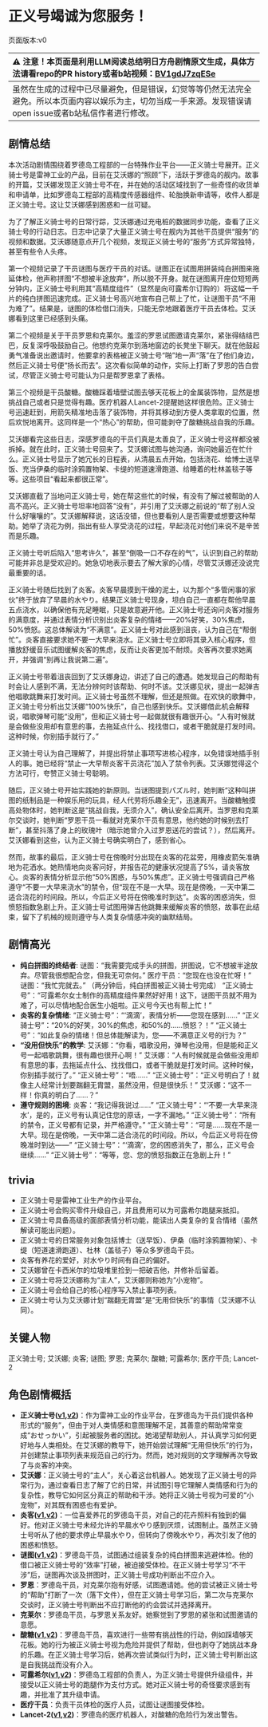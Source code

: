 # 正义号竭诚为您服务！
页面版本:v0
 

| :warning: 注意！本页面是利用LLM阅读总结明日方舟剧情原文生成，具体方法请看repo的PR history或者b站视频：[BV1gdJ7zqESe](https://www.bilibili.com/video/BV1gdJ7zqESe/)         |
|:----------------------------|
| 虽然在生成的过程中已尽量避免，但是错误，幻觉等等仍然无法完全避免。所以本页面内容以娱乐为主，切勿当成一手来源。发现错误请open issue或者b站私信作者进行修改。|



## 剧情总结
本次活动剧情围绕着罗德岛工程部的一台特殊作业平台——正义骑士号展开。正义骑士号是雷神工业的产品，目前在艾沃娜的“照顾”下，活跃于罗德岛的舰内。故事的开篇，艾沃娜发现正义骑士号不在，并在她的活动区域找到了一些奇怪的收货单和申请单，比如罗德岛工程部的高精度传感器组件、轮胎换新申请等，收件人都是正义骑士号。这让艾沃娜感到困惑和一丝可疑。

为了了解正义骑士号的日常行踪，艾沃娜通过充电桩的数据同步功能，查看了正义骑士号的行动日志。日志中记录了大量正义骑士号在舰内为其他干员提供“服务”的视频和数据。艾沃娜随意点开几个视频，发现正义骑士号的“服务”方式异常独特，甚至有些令人头疼。

第一个视频记录了干员谜图与医疗干员的对话。谜图正在试图用拼装纯白拼图来拖延体检，他声称拼图“不想被半途放弃”，所以脱不开身。就在谜图离开座位短短两分钟内，正义骑士号利用其“高精度组件”（显然是向可露希尔订购的）将这幅一千片的纯白拼图迅速完成。正义骑士号高兴地宣布自己帮上了忙，让谜图干员“不用为难了”。结果是，谜图的体检借口消失，只能无奈地跟着医疗干员去体检。艾沃娜看到这里已经感到头痛。

第二个视频是关于干员罗恩和克莱尔。羞涩的罗恩试图邀请克莱尔，紧张得结结巴巴，反复深呼吸鼓励自己。他想约克莱尔到落地窗边的长凳坐下聊天。就在他鼓起勇气准备说出邀请时，他要拿的表格被正义骑士号“啪”地一声“落”在了他们身边，然后正义骑士号便“扬长而去”。这次看似简单的动作，实际上打断了罗恩的告白尝试，尽管正义骑士号可能认为只是帮罗恩拿了表格。

第三个视频是干员酸糖。酸糖踩着墙壁试图去够天花板上的金属装饰物，显然是想挑战自己或者只是觉得有趣。医疗机器人Lancet-2提醒她这样很危险。正义骑士号迅速赶到，用箭矢精准地击落了装饰物，并将其移动到方便人类拿取的位置，然后欢悦地离开。这同样是一个“热心”的帮助，但可能剥夺了酸糖挑战自我的乐趣。

艾沃娜看完这些日志，深感罗德岛的干员们真是太善良了，正义骑士号这样都没被拆掉。就在此时，正义骑士号回来了。艾沃娜试图与她沟通，询问她最近在忙什么。正义骑士号显示了她冗长的日程表，从清晨五点开始，包括浇花、给博士送早饭、充当伊桑的临时涂鸦置物架、卡缇的短道速滑跑道、给睡着的杜林盖毯子等等。这些项目“看起来都很正常”。

艾沃娜直截了当地问正义骑士号，她在帮这些忙的时候，有没有了解过被帮助的人高不高兴。正义骑士号坦率地回答“没有”，并引用了艾沃娜之前说的“帮了别人没什么好嚷嚷的”。艾沃娜解释说，这话没错，但也要看别人是否需要或想要这种帮助。她举了浇花为例，指出有些人享受浇花的过程，早起浇花对他们来说不是辛苦而是乐趣。

正义骑士号听后陷入“思考许久”，甚至“倒吸一口不存在的气”，认识到自己的帮助可能并非总是受欢迎的。她急切地表示要去了解大家的心情，尽管艾沃娜还没说完最重要的话。

正义骑士号随后找到了炎客。炎客早晨摸到干燥的泥土，以为那个“多管闲事的家伙”终于放弃了早晨的水やり。结果正义骑士号现身，坦白自己一直都在帮他早晨五点浇水，以确保他有充足睡眠，只是故意避开他。正义骑士号还询问炎客对服务的满意度，并通过表情分析识别出炎客复杂的情绪——20%好笑，30%焦虑，50%愤怒。这总体解读为“不满意”。正义骑士号对此感到沮丧，认为自己在“帮倒忙”。炎客直接要求她不要一大早来浇水。正义骑士号立即将其录入核心程序，但播放舒缓音乐试图缓解炎客的焦虑，反而让炎客更加不耐烦。炎客再次要求她离开，并强调“别再让我说第二遍”。

正义骑士号带着沮丧回到了艾沃娜身边，讲述了自己的遭遇。她发现自己的帮助有时会让人感到不满，无法分辨何时该帮助、何时不该。艾沃娜见状，提出一起弹吉他唱歌跳舞来打发时间。正义骑士号虽然不理解，但还是照做。在欢快的歌舞中，正义骑士号分析出艾沃娜“100%快乐”，自己也感到快乐。艾沃娜借此机会解释说，唱歌弹琴可能“没用”，但和正义骑士号一起做就很有趣很开心。“人有时候就是会做些没用却有意思的事，去拖延点什么、找找借口，或者干脆就是打发时间。这种时候，你别插手就行了。”

正义骑士号认为自己理解了，并提出将禁止事项写进核心程序，以免错误地插手别人的事。她已经将“禁止一大早帮炎客干员浇花”加入了禁令列表。艾沃娜觉得这个方法可行，夸赞正义骑士号聪明。

随后，正义骑士号开始实践她的新原则。当谜图提到パズル时，她判断“这种叫拼图的纸制品是一种娱乐用的玩具，经人代劳将乐趣全无”，迅速离开。当酸糖触摸高处物体时，她判断这是“挑战自我，无须介入”，确认安全后离开。当罗恩和克莱尔交谈时，她判断“罗恩干员一看就对克莱尔干员有意思，他约她的时候别去打断”，甚至抖落了身上的玫瑰叶（暗示她曾介入过罗恩送花的尝试？），然后离开。艾沃娜看到这些，认为正义骑士号确实明白了，感到省心。

然而，故事的最后，正义骑士号在傍晚时分出现在炎客的花盆旁，用橡皮箭矢准确地为花洒水。她热情地向炎客问好，并报告花的健康状况提高了5%，请炎客放心。炎客的表情分析显示他“50%困惑，与50%焦虑”。正义骑士号强调自己严格遵守“不要一大早来浇水”的禁令，但“现在不是一大早。现在是傍晚，一天中第二适合浇花的时间段。所以，今后正义号将在傍晚准时到达”。炎客的困惑消失，但愤怒指数急剧上升。正义骑士号试图用弹吉他跳舞来缓解炎客的愤怒，故事在此结束，留下了机械的规则遵守与人类复杂情感冲突的幽默结局。
## 剧情高光
*   **纯白拼图的终结者**:
    谜图：“我需要完成手头的拼图，拼图说，它不想被半途放弃。尽管我很想配合您，但我无可奈何。”
    医疗干员：“您现在也没在忙呀！”
    谜图：“我忙完就去。”
    （两分钟后，纯白拼图被正义骑士号完成）
    “正义骑士号”：“可露希尔女士制作的高精度组件果然好好用！这下，谜图干员就不用为难了，可以尽情地配合医生小姐啦。正义号今天也有帮上忙！”
*   **炎客的复杂情绪**:
    “正义骑士号”：“‘滴滴’，表情分析——您现在感到......”
    “正义骑士号”：“20%的好笑，30%的焦虑，和50%的......愤怒？！”
    “正义骑士号”：“如此复杂的情绪！但总体能解读为，您——不满意正义号的行为？”
*   **“没用但快乐”的教学**:
    艾沃娜：“你看，唱歌没用，弹琴也没用，但是能和正义号一起唱歌跳舞，很有趣也很开心啊！”
    艾沃娜：“人有时候就是会做些没用却有意思的事，去拖延点什么、找找借口，或者干脆就是打发时间。这种时候，你别插手就行了。”
    “正义骑士号”：“唔......”
    “正义骑士号”：“正义号明白了！就像主人经常计划要踹翻无胄盟，虽然没用，但是很快乐！”
    艾沃娜：“这不一样！你真的明白了......？”
*   **遵守规则的困境**:
    炎客：“我记得我说过......”
    “正义骑士号”：“‘不要一大早来浇水’，是的，正义号有认真记住您的原话，一字不漏地。”
    “正义骑士号”：“所有的禁令，正义号都有记录，并严格遵守。”
    “正义骑士号”：“可是......现在不是一大早。现在是傍晚，一天中第二适合浇花的时间段。所以，今后正义号将在傍晚准时到达——”
    “正义骑士号”：“‘滴滴’，您的困惑消失了，那么，正义号会继续......”
    “正义骑士号”：“等等，您、您的愤怒指数正在急剧上升！”
## trivia
*   正义骑士号是雷神工业生产的作业平台。
*   正义骑士号会购买零件升级自己，并且费用可以为可露希尔跑腿来抵扣。
*   正义骑士号具备高级的面部表情分析功能，能读出人类复杂的复合情绪（虽然解读可能出问题）。
*   正义骑士号的日常服务对象包括博士（送早饭）、伊桑（临时涂鸦置物架）、卡缇（短道速滑跑道）、杜林（盖毯子）等众多罗德岛干员。
*   炎客有养花的爱好，对水やり时间有自己的偏好。
*   艾沃娜曾在卡西米尔的垃圾堆里捡到一把破吉他，并修补后留着。
*   正义骑士号将艾沃娜称为“主人”，艾沃娜则称她为“小宠物”。
*   正义骑士号会给自己的核心程序写入禁止事项列表。
*   正义骑士号认为艾沃娜计划“踹翻无胄盟”是“无用但快乐”的事情（艾沃娜不认同）。
## 关键人物
正义骑士号; 艾沃娜; 炎客; 谜图; 罗恩; 克莱尔; 酸糖; 可露希尔; 医疗干员; Lancet-2
## 角色剧情概括
-   **正义骑士号([v1](../chars/char_4000_jnight.md),[v2](../char_v3/char_4000_jnight.md))**：作为雷神工业的作业平台，在罗德岛为干员们提供各种形式的“服务”，但由于对人类情感和意图理解不足，其善意的帮助常常变成“おせっかい”，引起被服务者的困扰。她渴望帮助别人，并认真学习如何更好地与人类相处。在艾沃娜的教导下，她开始尝试理解“无用但快乐”的行为，并创建禁止事项列表来规范自己的行为。然而，她对规则的文字理解再次导致了与炎客的冲突。
-   **艾沃娜**：正义骑士号的“主人”，关心着这台机器人。她发现了正义骑士号的异常行为，通过查看日志了解了它的日常，并试图引导它理解人类情感和行为的复杂性，教导它如何区分真正的帮助和干涉。她将正义骑士号视为可爱的“小宠物”，对其既有困惑也有爱护。
-   **炎客([v1](../chars/char_131_flameb.md),[v2](../char_v3/char_131_flameb.md))**：一位喜爱养花的罗德岛干员，对自己的花卉照料有独到的偏好。他对正义骑士号未经允许的早晨水やり感到厌烦，试图制止。虽然正义骑士号听从了他的要求停止早晨水やり，但转向了傍晚水やり，再次引发了他的困惑和愤怒。
-   **谜图([v1](../chars/char_4017_puzzle.md),[v2](../char_v3/char_4017_puzzle.md))**：罗德岛干员，试图通过组装复杂的纯白拼图来逃避体检。他的借口被正义骑士号的“效率”打破，被迫接受体检。在正义骑士号学习“不干涉”后，谜图再次谈及拼图时，正义骑士号成功判断出不应介入。
-   **罗恩**：罗德岛干员，对克莱尔抱有好感，试图邀请她。他的尝试被正义骑士号的“帮助”打断了一次（落下文件），但在正义骑士号学习后，第二次与克莱尔交谈时，正义骑士号判断出不应打断他的约会尝试并选择离开。
-   **克莱尔**：罗德岛干员，与罗恩关系友好。她察觉到了罗恩的紧张和试图邀请的意愿。
-   **酸糖([v1](../chars/char_366_acdrop.md),[v2](../char_v3/char_366_acdrop.md))**：罗德岛干员，喜欢进行一些带有挑战性的行动，例如踩墙够天花板。她的行为被正义骑士号视为危险并提供了帮助，但也剥夺了她挑战本身的乐趣。在正义骑士号学习后，她再次尝试类似行为时，正义骑士号判断出这是自我挑战而没有介入。
-   **可露希尔([v1](../chars/extended_char_ke_lu_xi_er.md),[v2](../char_v3/extended_char_ke_lu_xi_er.md))**：罗德岛工程部的负责人，为正义骑士号提供升级组件，并接受以正义骑士号的跑腿作为支付方式。她对正义骑士号的奇怪要求感到有趣，并批准了其升级申请。
-   **医疗干员**：负责干员体检的医疗人员，试图让谜图接受体检。
-   **Lancet-2([v1](../chars/char_285_medic2.md),[v2](../char_v3/char_285_medic2.md))**：罗德岛的医疗机器人，对酸糖的危险行为发出警告。
